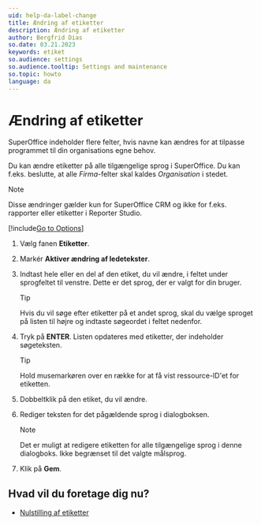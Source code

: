```yaml
---
uid: help-da-label-change
title: Ændring af etiketter
description: Ændring af etiketter
author: Bergfrid Dias
so.date: 03.21.2023
keywords: etiket
so.audience: settings
so.audience.tooltip: Settings and maintenance
so.topic: howto
language: da
---
```


# Ændring af etiketter

SuperOffice indeholder flere felter, hvis navne kan ændres for at tilpasse programmet til din organisations egne behov.

Du kan ændre etiketter på alle tilgængelige sprog i SuperOffice. Du kan f.eks. beslutte, at alle *Firma*-felter skal kaldes *Organisation* i stedet.

> [!NOTE]
> Disse ændringer gælder kun for SuperOffice CRM og ikke for f.eks. rapporter eller etiketter i Reporter Studio.

[!include[Go to Options](../includes/open-options.md)]

1. Vælg fanen **Etiketter**.

1. Markér **Aktiver ændring af ledetekster**.

1. Indtast hele eller en del af den etiket, du vil ændre, i feltet under sprogfeltet til venstre. Dette er det sprog, der er valgt for din bruger.

    > [!TIP]
    > Hvis du vil søge efter etiketter på et andet sprog, skal du vælge sproget på listen til højre og indtaste søgeordet i feltet nedenfor.

1. Tryk på **ENTER**. Listen opdateres med etiketter, der indeholder søgeteksten.

    > [!TIP]
    > Hold musemarkøren over en række for at få vist ressource-ID'et for etiketten.

1. Dobbeltklik på den etiket, du vil ændre.

1. Rediger teksten for det pågældende sprog i dialogboksen.

    > [!NOTE]
    > Det er muligt at redigere etiketten for alle tilgængelige sprog i denne dialogboks. Ikke begrænset til det valgte målsprog.

1. Klik på **Gem**.

## Hvad vil du foretage dig nu?

* [Nulstilling af etiketter][1]

<!-- Referenced links -->
[1]: reset.md

<!-- Referenced images -->

